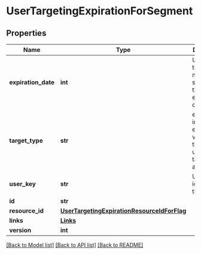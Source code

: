 # UserTargetingExpirationForSegment

## Properties
Name | Type | Description | Notes
------------ | ------------- | ------------- | -------------
**expiration_date** | **int** | Unix epoch time in milliseconds specifying the expiration date | [optional] 
**target_type** | **str** | either the included or excluded variation that the user is targeted on a segment | [optional] 
**user_key** | **str** | Unique identifier for the user | [optional] 
**id** | **str** |  | [optional] 
**resource_id** | [**UserTargetingExpirationResourceIdForFlag**](UserTargetingExpirationResourceIdForFlag.md) |  | [optional] 
**links** | [**Links**](Links.md) |  | [optional] 
**version** | **int** |  | [optional] 

[[Back to Model list]](../README.md#documentation-for-models) [[Back to API list]](../README.md#documentation-for-api-endpoints) [[Back to README]](../README.md)


